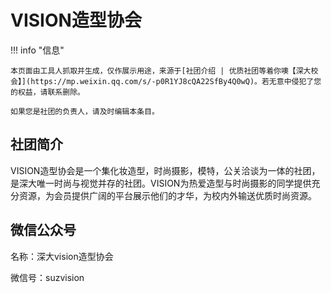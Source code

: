 # VISION造型协会

!!! info "信息"

    本页面由工具人抓取并生成，仅作展示用途，来源于[社团介绍 | 优质社团等着你噢【深大校会】](https://mp.weixin.qq.com/s/-p0R1YJ8cQA22SfBy4Q0wQ)。若无意中侵犯了您的权益，请联系删除。
    
    如果您是社团的负责人，请及时编辑本条目。

## 社团简介
VISION造型协会是一个集化妆造型，时尚摄影，模特，公关洽谈为一体的社团，是深大唯一时尚与视觉并存的社团。VISION为热爱造型与时尚摄影的同学提供充分资源，为会员提供广阔的平台展示他们的才华，为校内外输送优质时尚资源。

## 微信公众号
名称：深大vision造型协会

微信号：suzvision
